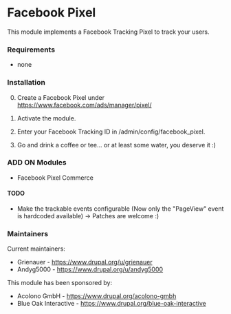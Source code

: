 # Facebook Pixel
This module implements a Facebook Tracking Pixel to track your users.

### Requirements
* none


### Installation

0) Create a Facebook Pixel under https://www.facebook.com/ads/manager/pixel/

1) Activate the module.

2) Enter your Facebook Tracking ID in /admin/config/facebook_pixel.

3) Go and drink a coffee or tee... or at least some water, you deserve it :)

### ADD ON Modules

* Facebook Pixel Commerce

#### TODO
* Make the trackable events configurable (Now only the "PageView"
event is hardcoded available) -> Patches are welcome :)


### Maintainers

Current maintainers:
* Grienauer - https://www.drupal.org/u/grienauer
* Andyg5000 - https://www.drupal.org/u/andyg5000

This module has been sponsored by:
* Acolono GmbH - https://www.drupal.org/acolono-gmbh
* Blue Oak Interactive - https://www.drupal.org/blue-oak-interactive
